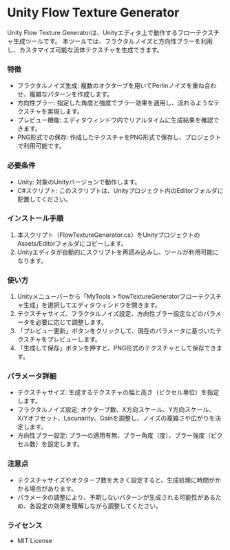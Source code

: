 # Unity Flow Texture Generator

Unity Flow Texture Generatorは、Unityエディタ上で動作するフローテクスチャ生成ツールです。
本ツールでは、フラクタルノイズと方向性ブラーを利用し、カスタマイズ可能な流体テクスチャを生成できます。

### 特徴
- フラクタルノイズ生成: 複数のオクターブを用いてPerlinノイズを重ね合わせ、複雑なパターンを作成します。
- 方向性ブラー: 指定した角度と強度でブラー効果を適用し、流れるようなテクスチャを実現します。
- プレビュー機能: エディタウィンドウ内でリアルタイムに生成結果を確認できます。
- PNG形式での保存: 作成したテクスチャをPNG形式で保存し、プロジェクトで利用可能です。

### 必要条件
- Unity: 対象のUnityバージョンで動作します。
- C#スクリプト: このスクリプトは、Unityプロジェクト内のEditorフォルダに配置してください。

### インストール手順
1. 本スクリプト（FlowTextureGenerator.cs）をUnityプロジェクトのAssets/Editorフォルダにコピーします。
2. Unityエディタが自動的にスクリプトを再読み込みし、ツールが利用可能になります。

### 使い方
1. Unityメニューバーから「MyTools > flowTextureGeneratorフローテクスチャ生成」を選択してエディタウィンドウを開きます。
2. テクスチャサイズ、フラクタルノイズ設定、方向性ブラー設定などのパラメータを必要に応じて調整します。
3. 「プレビュー更新」ボタンをクリックして、現在のパラメータに基づいたテクスチャをプレビューします。
4. 「生成して保存」ボタンを押すと、PNG形式のテクスチャとして保存できます。

### パラメータ詳細
- テクスチャサイズ: 生成するテクスチャの幅と高さ（ピクセル単位）を指定します。
- フラクタルノイズ設定: オクターブ数、X方向スケール、Y方向スケール、X/Yオフセット、Lacunarity、Gainを調整し、ノイズの複雑さや広がりを決定します。
- 方向性ブラー設定: ブラーの適用有無、ブラー角度（度）、ブラー強度（ピクセル数）を設定します。

### 注意点
- テクスチャサイズやオクターブ数を大きく設定すると、生成処理に時間がかかる場合があります。
- パラメータの調整により、予期しないパターンが生成される可能性があるため、各設定の効果を理解しながら調整してください。

### ライセンス
- MIT License
